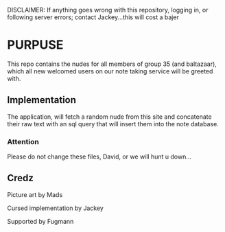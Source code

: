 DISCLAIMER: If anything goes wrong with this repository, logging in, or following server errors; contact Jackey...this will cost a bajer

# PURPUSE

This repo contains the nudes for all members of group 35 (and baltazaar), which all new welcomed users on our note taking service will be greeted with.

## Implementation

The application, will fetch a random nude from this site and concatenate their raw text with an sql query that will insert them into the note database.

### Attention

Please do not change these files, David, or we will hunt u down...

## Credz

Picture art by Mads

Cursed implementation by Jackey

Supported by Fugmann
